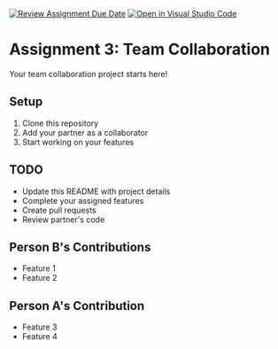 [![Review Assignment Due Date](https://classroom.github.com/assets/deadline-readme-button-22041afd0340ce965d47ae6ef1cefeee28c7c493a6346c4f15d667ab976d596c.svg)](https://classroom.github.com/a/zTXS4RsX)
[![Open in Visual Studio Code](https://classroom.github.com/assets/open-in-vscode-2e0aaae1b6195c2367325f4f02e2d04e9abb55f0b24a779b69b11b9e10269abc.svg)](https://classroom.github.com/online_ide?assignment_repo_id=21238905&assignment_repo_type=AssignmentRepo)
# Assignment 3: Team Collaboration

Your team collaboration project starts here!

## Setup
1. Clone this repository
2. Add your partner as a collaborator
3. Start working on your features

## TODO
- Update this README with project details
- Complete your assigned features
- Create pull requests
- Review partner's code


## Person B's Contributions
- Feature 1
- Feature 2

## Person A's Contribution
- Feature 3
- Feature 4
